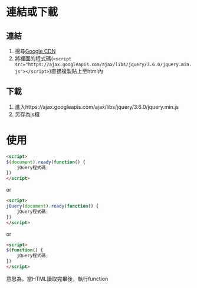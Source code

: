 # 連結或下載
## 連結
1. 搜尋[Google CDN](https://developers.google.com/speed/libraries)
2. 將裡面的程式碼(`<script src="https://ajax.googleapis.com/ajax/libs/jquery/3.6.0/jquery.min.js"></script>`)直接複製貼上至html內
## 下載
1. 進入https://ajax.googleapis.com/ajax/libs/jquery/3.6.0/jquery.min.js 
2. 另存為js檔

# 使用
``` html
<script>
$(document).ready(function() {
    jQuery程式碼;
})
</script>
```
or
``` html
<script>
jQuery(document).ready(function() {
    jQuery程式碼;
})
</script>
```
or
``` html
<script>
$(function() {
    jQuery程式碼;
})
</script>
```

意思為，當HTML讀取完畢後，執行function